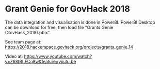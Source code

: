 # Grant Genie for GovHack 2018

The data integration and visualisation is done in PowerBI.
PowerBI Desktop can be download for free, then load file "Grants Genie (GovHack_2018).pbix".

See team page at: 
https://2018.hackerspace.govhack.org/projects/grants_genie_14

Video at:
https://www.youtube.com/watch?v=Z98tBLECq8w&feature=youtu.be


